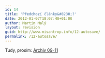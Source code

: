 ```yaml
---
id: 14
title: 'Předchozí články&#8230;?'
date: 2012-01-07T18:07:48+01:00
author: Martin Malý
layout: revision
guid: http://www.misantrop.info/12-autosave/
permalink: /12-autosave/
---
```

Tudy, prosím: [Archiv 09-11](http://www.misantrop.info/index11)